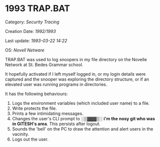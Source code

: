 # 1993 TRAP.BAT
Category: _Security Tracing_

Creation Date: _1992/1993_

Last update: _1993-03-22 14:22_

OS: _Novell Netware_





TRAP.BAT was used to log snoopers in my file directory on the Novelle Network at St. Bedes Grammar school. 

It hopefully activated if I left myself logged in, or my login details were captured and the snooper was exploring the directory structure, or if an elevated user was running programs in directories. 

It has the following behaviours:

1. Logs the environment variables (which included user name) to a file. 
2. Write protects the file.
2. Prints a few intimidating messages.
3. Changes the user's CLI prompt to ░▒▓▓▓▒░ **i'm the nosy git who was in GITESH's area**. This persists after logout.
4. Sounds the 'bell' on the PC to draw the attention and alert users in the vacinity.
5. Logs out the user.


 

